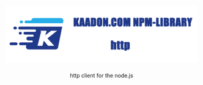 <h1 align="center">
   <b>
        <a href="https://developer.kaadon.com"><img src="http.logo.png"  alt="developer.kaadon.com"/></a><br>
    </b>
</h1>

<p align="center">http client for the node.js</p>
